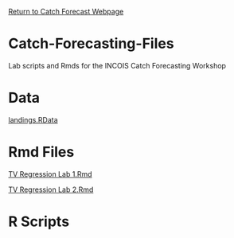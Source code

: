 
[Return to Catch Forecast
Webpage](https://fish-forecast.github.io/Catch-Forecasting-INCOIS/)

# Catch-Forecasting-Files

Lab scripts and Rmds for the INCOIS Catch Forecasting Workshop

# Data

[landings.RData](landings.RData)

# Rmd Files

[TV Regression Lab 1.Rmd](TV%20Regression%20Lab%201.Rmd)

[TV Regression Lab 2.Rmd](TV%20Regression%20Lab%202.Rmd)

# R Scripts
